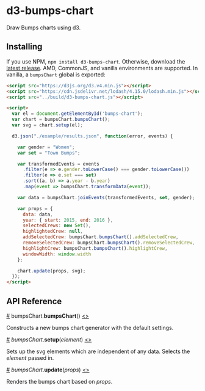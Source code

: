 # d3-bumps-chart

Draw Bumps charts using d3.

## Installing

If you use NPM, `npm install d3-bumps-chart`. Otherwise, download the [latest release](https://github.com/johnwalley/d3-bumps-chart/releases/latest). AMD, CommonJS, and vanilla environments are supported. In vanilla, a `bumpsChart` global is exported:

```html
<script src="https://d3js.org/d3.v4.min.js"></script>
<script src="https://cdn.jsdelivr.net/lodash/4.15.0/lodash.min.js"></script>
<script src="../build/d3-bumps-chart.js"></script>

<script>
  var el = document.getElementById('bumps-chart');
  var chart = bumpsChart.bumpsChart();
  var svg = chart.setup(el);

  d3.json("./example/results.json", function(error, events) {

    var gender = "Women";
    var set = "Town Bumps";

    var transformedEvents = events
      .filter(e => e.gender.toLowerCase() === gender.toLowerCase())
      .filter(e => e.set === set)
      .sort((a, b) => a.year - b.year)
      .map(event => bumpsChart.transformData(event));

    var data = bumpsChart.joinEvents(transformedEvents, set, gender);

    var props = {
      data: data,
      year: { start: 2015, end: 2016 },
      selectedCrews: new Set(),
      highlightedCrew: null,
      addSelectedCrew: bumpsChart.bumpsChart().addSelectedCrew,
      removeSelectedCrew: bumpsChart.bumpsChart().removeSelectedCrew,
      highlightCrew: bumpsChart.bumpsChart().highlightCrew,
      windowWidth: window.width
    };

    chart.update(props, svg);
  });
</script>
```

## API Reference

<a name="bumpsChart" href="#bumpsChart">#</a> bumpsChart.<b>bumpsChart</b>() [<>](https://github.com/johnwalley/d3-bumps-chart/blob/master/src/bumpsChart.js "Source")

Constructs a new bumps chart generator with the default settings.

<a name="bumpsChart_setup" href="#bumpsChart_setup">#</a> <i>bumpsChart</i>.<b>setup</b>(<i>element</i>) [<>](https://github.com/johnwalley/d3-bumps-chart/blob/master/src/bumpsChart.js#L159 "Source")

Sets up the svg elements which are independent of any data. Selects the *element* passed in.

<a name="bumpsChart_update" href="#bumpsChart_update">#</a> <i>bumpsChart</i>.<b>update</b>(<i>props</i>) [<>](https://github.com/johnwalley/d3-bumps-chart/blob/master/src/bumpsChart.js#L198 "Source")

Renders the bumps chart based on *props*.